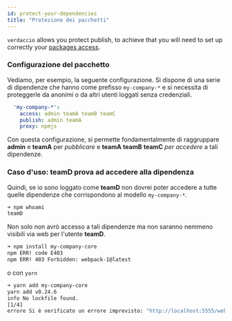 ```yaml
---
id: protect-your-dependencies
title: "Protezione dei pacchetti"
---
```


`verdaccio` allows you protect publish, to achieve that you will need to set up correctly your [packages access](packages).

### Configurazione del pacchetto

Vediamo, per esempio, la seguente configurazione. Si dispone di una serie di dipendenze che hanno come prefisso `my-company-*` e si necessita di proteggerle da anonimi o da altri utenti loggati senza credenziali.

```yaml
  'my-company-*':
    access: admin teamA teamB teamC
    publish: admin teamA
    proxy: npmjs
```

Con questa configurazione, si permette fondamentalmente di raggruppare **admin** e **teamA** per *pubblicare* e **teamA** **teamB** **teamC** *per accedere* a tali dipendenze.

### Caso d'uso: teamD prova ad accedere alla dipendenza

Quindi, se io sono loggato come **teamD** non dovrei poter accedere a tutte quelle dipendenze che corrispondono al modello `my-company-*`.

```bash
➜ npm whoami
teamD
```

Non solo non avrò accesso a tali dipendenze ma non saranno nemmeno visibili via web per l'utente **teamD**.

```bash
➜ npm install my-company-core
npm ERR! code E403
npm ERR! 403 Forbidden: webpack-1@latest
```

o con `yarn`

```bash
➜ yarn add my-company-core
yarn add v0.24.6
info No lockfile found.
[1/4] 
errore Si è verificato un errore imprevisto: "http://localhost:5555/webpack-1: gli utenti non registrati non sono autorizzati ad accedere al pacchetto my-company-core".
```
